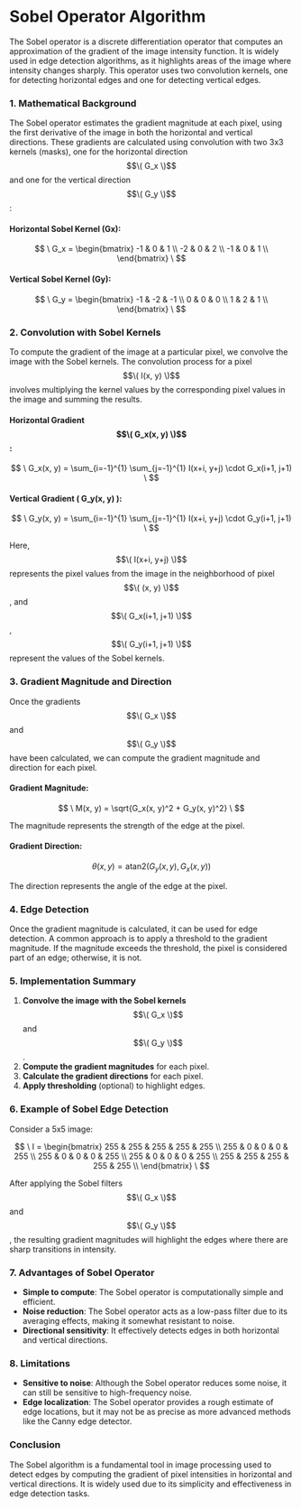 # Sobel Operator Algorithm

The Sobel operator is a discrete differentiation operator that computes an approximation of the gradient of the image intensity function. It is widely used in edge detection algorithms, as it highlights areas of the image where intensity changes sharply. This operator uses two convolution kernels, one for detecting horizontal edges and one for detecting vertical edges.

### 1. Mathematical Background

The Sobel operator estimates the gradient magnitude at each pixel, using the first derivative of the image in both the horizontal and vertical directions. These gradients are calculated using convolution with two 3x3 kernels (masks), one for the horizontal direction $$\( G_x \)$$ and one for the vertical direction $$\( G_y \)$$:

#### Horizontal Sobel Kernel (Gx):
$$
\
G_x =
\begin{bmatrix}
-1 & 0 & 1 \\
-2 & 0 & 2 \\
-1 & 0 & 1 \\
\end{bmatrix}
\
$$

#### Vertical Sobel Kernel (Gy):
$$
\
G_y =
\begin{bmatrix}
-1 & -2 & -1 \\
 0 &  0 &  0 \\
 1 &  2 &  1 \\
\end{bmatrix}
\
$$

### 2. Convolution with Sobel Kernels

To compute the gradient of the image at a particular pixel, we convolve the image with the Sobel kernels. The convolution process for a pixel $$\( I(x, y) \)$$ involves multiplying the kernel values by the corresponding pixel values in the image and summing the results.

#### Horizontal Gradient $$\( G_x(x, y) \)$$:
$$
\
G_x(x, y) = \sum_{i=-1}^{1} \sum_{j=-1}^{1} I(x+i, y+j) \cdot G_x(i+1, j+1)
\
$$

#### Vertical Gradient \( G_y(x, y) \):
$$
\
G_y(x, y) = \sum_{i=-1}^{1} \sum_{j=-1}^{1} I(x+i, y+j) \cdot G_y(i+1, j+1)
\
$$

Here, $$\( I(x+i, y+j) \)$$ represents the pixel values from the image in the neighborhood of pixel $$\( (x, y) \)$$, and $$\( G_x(i+1, j+1) \)$$, $$\( G_y(i+1, j+1) \)$$ represent the values of the Sobel kernels.

### 3. Gradient Magnitude and Direction

Once the gradients $$\( G_x \)$$ and $$\( G_y \)$$ have been calculated, we can compute the gradient magnitude and direction for each pixel.

#### Gradient Magnitude:

$$
\
M(x, y) = \sqrt{G_x(x, y)^2 + G_y(x, y)^2}
\
$$

The magnitude represents the strength of the edge at the pixel.

#### Gradient Direction:

$$
\
\theta(x, y) = \text{atan2}(G_y(x, y), G_x(x, y))
\
$$

The direction represents the angle of the edge at the pixel.

### 4. Edge Detection

Once the gradient magnitude is calculated, it can be used for edge detection. A common approach is to apply a threshold to the gradient magnitude. If the magnitude exceeds the threshold, the pixel is considered part of an edge; otherwise, it is not.

### 5. Implementation Summary

1. **Convolve the image with the Sobel kernels** $$\( G_x \)$$ and $$\( G_y \)$$.
2. **Compute the gradient magnitudes** for each pixel.
3. **Calculate the gradient directions** for each pixel.
4. **Apply thresholding** (optional) to highlight edges.

### 6. Example of Sobel Edge Detection

Consider a 5x5 image:

$$
\
I =
\begin{bmatrix}
255 & 255 & 255 & 255 & 255 \\
255 & 0 & 0 & 0 & 255 \\
255 & 0 & 0 & 0 & 255 \\
255 & 0 & 0 & 0 & 255 \\
255 & 255 & 255 & 255 & 255 \\
\end{bmatrix}
\
$$

After applying the Sobel filters $$\( G_x \)$$ and $$\( G_y \)$$, the resulting gradient magnitudes will highlight the edges where there are sharp transitions in intensity.

### 7. Advantages of Sobel Operator

- **Simple to compute**: The Sobel operator is computationally simple and efficient.
- **Noise reduction**: The Sobel operator acts as a low-pass filter due to its averaging effects, making it somewhat resistant to noise.
- **Directional sensitivity**: It effectively detects edges in both horizontal and vertical directions.

### 8. Limitations

- **Sensitive to noise**: Although the Sobel operator reduces some noise, it can still be sensitive to high-frequency noise.
- **Edge localization**: The Sobel operator provides a rough estimate of edge locations, but it may not be as precise as more advanced methods like the Canny edge detector.

### Conclusion

The Sobel algorithm is a fundamental tool in image processing used to detect edges by computing the gradient of pixel intensities in horizontal and vertical directions. It is widely used due to its simplicity and effectiveness in edge detection tasks.
